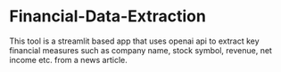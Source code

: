 # Financial-Data-Extraction
This tool is a streamlit based app that uses openai api to extract key financial measures such as company name, stock symbol, revenue, net income etc. from a news article.
